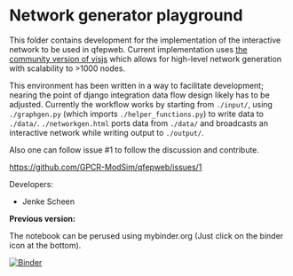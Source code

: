 # Network generator playground #
This folder contains development for the implementation of the interactive
network to be used in qfepweb. Current implementation uses [the community version of visjs](https://github.com/visjs-community/visjs-network) which allows for high-level network generation with scalability to >1000 nodes. 

This environment has been written in a way to facilitate development; nearing the point of django integration data flow design likely has to be adjusted. Currently the workflow works by starting from `./input/`, using `./graphgen.py` (which imports `./helper_functions.py`) to write data to `./data/`. `./networkgen.html` ports data from `./data/` and broadcasts an interactive network while writing output to `./output/`.

Also one can follow issue #1 to follow the discussion and contribute.  

https://github.com/GPCR-ModSim/qfepweb/issues/1  

Developers:

- Jenke Scheen

  

**Previous version:**

The notebook can be perused using mybinder.org (Just click on the binder icon at the bottom).  



[![Binder](https://mybinder.org/badge_logo.svg)](https://mybinder.org/v2/gh/GPCR-ModSim/qfepweb/networkgen?filepath=networkgen_playground%2Fgraph_gen_tests.ipynb)
